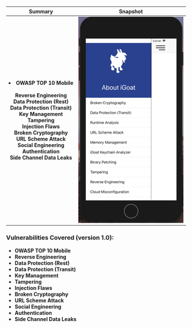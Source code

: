 Summary            |  Snapshot
:-------------------------:|:-------------------------:
<li>__OWASP TOP 10 Mobile__</li></br>  __Reverse Engineering__   </br> __Data Protection (Rest)__  </br> __Data Protection (Transit)__  </br> __Key Management__</br>__Tampering__ </br> __Injection Flaws__ </br> __Broken Cryptography__ </br> __URL Scheme Attack__ </br> __Social Engineering__ </br> __Authentication__ </br> __Side Channel Data Leaks__ |  ![](https://raw.githubusercontent.com/swaroopsy/test/master/iGoat_2.png)





### Vulnerabilities Covered (version 1.0): ###
* __OWASP TOP 10 Mobile__
* __Reverse Engineering__
* __Data Protection (Rest)__
* __Data Protection (Transit)__
* __Key Management__
* __Tampering__ 
* __Injection Flaws__
* __Broken Cryptography__
* __URL Scheme Attack__
* __Social Engineering__
* __Authentication__
* __Side Channel Data Leaks__


